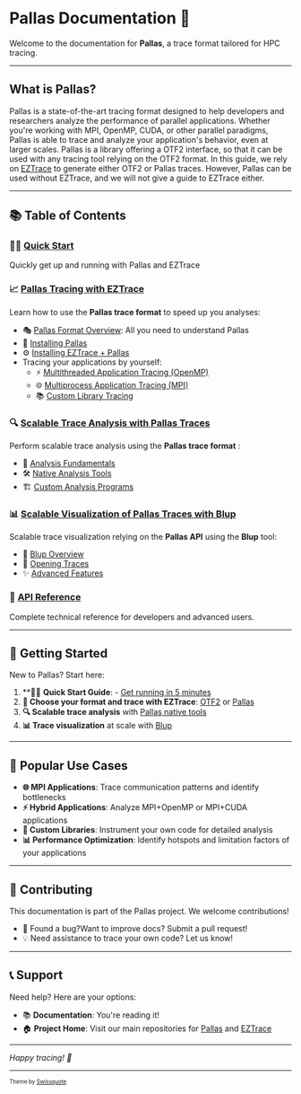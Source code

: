 
# Pallas Documentation 🚀

Welcome to the documentation for **Pallas**, a trace format tailored for HPC tracing.

---

## What is Pallas?

Pallas is a state-of-the-art tracing format designed to help developers 
and researchers analyze the performance of parallel applications.
Whether you're working with MPI, OpenMP, CUDA, or other parallel paradigms, 
Pallas is able to trace and analyze your application's behavior, even at larger scales.
Pallas is a library offering a OTF2 interface, so that it can be used with any tracing tool relying on the OTF2 format. 
In this guide, we rely on [EZTrace](https://gitlab.com/eztrace/eztrace) to generate either OTF2 or Pallas traces.
However, Pallas can be used without EZTrace, and we will not give a guide to EZTrace either.


---

## 📚 Table of Contents

### 🏃‍♂️ [Quick Start](01-quick-start.md)
Quickly get up and running with Pallas and EZTrace


### 📈 [Pallas Tracing with EZTrace](02-pallas/index.md)
Learn how to use the **Pallas trace format** to speed up you analyses:
- 🎭 [Pallas Format Overview](02-pallas/01-presentation/index.md): All you need to understand Pallas
- 🔧 [Installing Pallas](02-pallas/02-installing-pallas/index.md)
- ⚙️ [Installing EZTrace + Pallas](02-pallas/03-installing-eztrace-pallas/index.md)
- Tracing your applications by yourself:
  - ⚡ [Multithreaded Application Tracing (OpenMP)](02-pallas/03-tracing-examples/01-multithread/index.md)
  - 🌐 [Multiprocess Application Tracing (MPI)](02-pallas/03-tracing-examples/02-multiprocess/index.md)
  - 📚 [Custom Library Tracing](02-pallas/03-tracing-examples/03-custom-library/index.md)

### 🔍 [Scalable Trace Analysis with Pallas Traces](04-analyzing-pallas/index.md)
Perform scalable trace analysis using the **Pallas trace format** :
- 🎯 [Analysis Fundamentals](04-analyzing-pallas/01-generalities/index.md)
- 🛠️ [Native Analysis Tools](04-analyzing-pallas/02-native-analysis/index.md)
- 🏗️ [Custom Analysis Programs](04-analyzing-pallas/03-build-analysis/index.md)

### 📊 [Scalable Visualization of Pallas Traces with Blup](05-visualizing-blup/index.md)
Scalable trace visualization relying on the **Pallas API** using the **Blup** tool:
- 🎨 [Blup Overview](05-visualizing-blup/01-generalities/index.md)
- 📂 [Opening Traces](05-visualizing-blup/02-open-trace/index.md)
- ✨ [Advanced Features](05-visualizing-blup/03-other-functionalities/index.md)

### 📖 [API Reference](06-api-reference/index.md)
Complete technical reference for developers and advanced users.

---

## 🚀 Getting Started

New to Pallas? Start here:

1. **🏃‍♂️ **Quick Start Guide**: - [Get running in 5 minutes](01-quick-start.md)
2. **🔧 Choose your format and trace with EZTrace**: [OTF2](02-tracing-otf2/index.md) or [Pallas](02-pallas/index.md)
3. **🔍 Scalable trace analysis** with [Pallas native tools](04-analyzing-pallas/index.md)
4. **📊 Trace visualization** at scale with [Blup](05-visualizing-blup/index.md)

---

## 🎯 Popular Use Cases

- **🌐 MPI Applications**: Trace communication patterns and identify bottlenecks
- **⚡ Hybrid Applications**: Analyze MPI+OpenMP or MPI+CUDA applications
- **🔧 Custom Libraries**: Instrument your own code for detailed analysis
- **📊 Performance Optimization**: Identify hotspots and limitation factors of your applications

---

## 🤝 Contributing

This documentation is part of the Pallas project. We welcome contributions!

- 📝 Found a bug?Want to improve docs? Submit a pull request!
- 💡 Need assistance to trace your own code? Let us know!

---

## 📞 Support

Need help? Here are your options:

- 📚 **Documentation**: You're reading it!
- 🏠 **Project Home**: Visit our main repositories for [Pallas](https://github.com/Pallas-Trace) and [EZTrace](https://gitlab.com/eztrace/eztrace)

---

*Happy tracing! 🎉*

---



<sub><sup>Theme by [Swissquote](https://github.com/swissquote/swissquote-daux-theme)</sup></sub>
